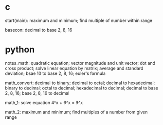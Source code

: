 # c
start(main):
maximum and minimum;
find multiple of number within range

basecon:
decimal to base 2, 8, 16

# python
notes_math:
quadratic equation;
vector magnitude and unit vector;
dot and cross product;
solve linear equation by matrix;
average and standard deviation;
bsae 10 to base 2, 8, 16;
euler's formula

math_convert:
decimal to binary;
decimal to octal;
decimal to hexadecimal;
binary to decimal;
octal to decimal;
hexadecimal to decimal;
decimal to base 2, 8, 16;
base 2, 8, 16 to decimal

math_1:
solve equation 4^x + 6^x = 9^x

math_2:
maximum and minimum;
find multiples of a number from given range
